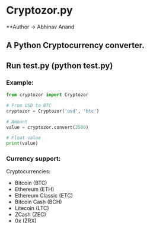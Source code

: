# Cryptozor.py

**Author -> Abhinav Anand

## A Python Cryptocurrency converter.

## Run test.py (python test.py)
### Example:
``` python
from cryptozor import Cryptozor

# From USD to BTC
cryptozor = Cryptozor('usd', 'btc')

# Amount
value = cryptozor.convert(2500)

# Float value
print(value) 
```

### Currency support: 

Cryptocurrencies:
* Bitcoin (BTC)
* Ethereum (ETH)
* Ethereum Classic (ETC)
* Bitcoin Cash (BCH)
* Litecoin (LTC)
* ZCash (ZEC)
* 0x (ZRX)

